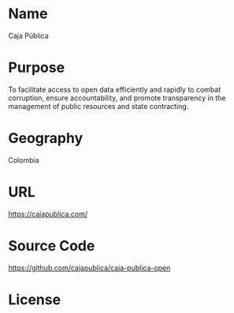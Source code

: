 # Name

Caja Pública

# Purpose

To facilitate access to open data efficiently and rapidly to combat corruption, ensure accountability, and promote transparency in the management of public resources and state contracting.

# Geography

Colombia

# URL

https://cajapublica.com/

# Source Code

https://github.com/cajapublica/caja-publica-open

# License
